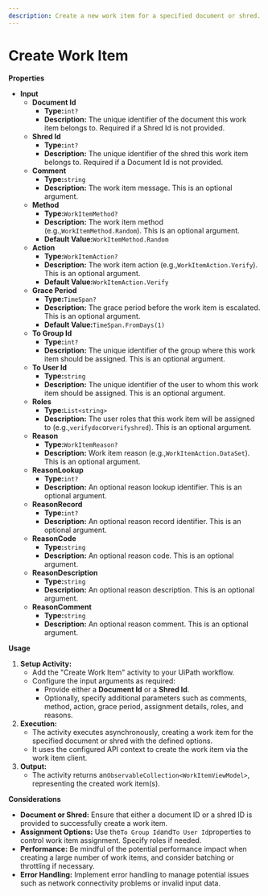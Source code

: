 ```yaml
---
description: Create a new work item for a specified document or shred.
---
```


# Create Work Item

**Properties**

* **Input**
  * **Document Id**
    * **Type:**`int?`
    * **Description:** The unique identifier of the document this work item belongs to. Required if a Shred Id is not provided.
  * **Shred Id**
    * **Type:**`int?`
    * **Description:** The unique identifier of the shred this work item belongs to. Required if a Document Id is not provided.
  * **Comment**
    * **Type:**`string`
    * **Description:** The work item message. This is an optional argument.
  * **Method**
    * **Type:**`WorkItemMethod?`
    * **Description:** The work item method (e.g.,`WorkItemMethod.Random`). This is an optional argument.
    * **Default Value:**`WorkItemMethod.Random`
  * **Action**
    * **Type:**`WorkItemAction?`
    * **Description:** The work item action (e.g.,`WorkItemAction.Verify`). This is an optional argument.
    * **Default Value:**`WorkItemAction.Verify`
  * **Grace Period**
    * **Type:**`TimeSpan?`
    * **Description:** The grace period before the work item is escalated. This is an optional argument.
    * **Default Value:**`TimeSpan.FromDays(1)`
  * **To Group Id**
    * **Type:**`int?`
    * **Description:** The unique identifier of the group where this work item should be assigned. This is an optional argument.
  * **To User Id**
    * **Type:**`string`
    * **Description:** The unique identifier of the user to whom this work item should be assigned. This is an optional argument.
  * **Roles**
    * **Type:**`List<string>`
    * **Description:** The user roles that this work item will be assigned to (e.g.,`verifydoc`or`verifyshred`). This is an optional argument.
  * **Reason**
    * **Type:**`WorkItemReason?`
    * **Description:** Work item reason (e.g.,`WorkItemAction.DataSet`). This is an optional argument.
  * **ReasonLookup**
    * **Type:**`int?`
    * **Description:** An optional reason lookup identifier. This is an optional argument.
  * **ReasonRecord**
    * **Type:**`int?`
    * **Description:** An optional reason record identifier. This is an optional argument.
  * **ReasonCode**
    * **Type:**`string`
    * **Description:** An optional reason code. This is an optional argument.
  * **ReasonDescription**
    * **Type:**`string`
    * **Description:** An optional reason description. This is an optional argument.
  * **ReasonComment**
    * **Type:**`string`
    * **Description:** An optional reason comment. This is an optional argument.

**Usage**

1. **Setup Activity:**
   * Add the "Create Work Item" activity to your UiPath workflow.
   * Configure the input arguments as required:
     * Provide either a **Document Id** or a **Shred Id**.
     * Optionally, specify additional parameters such as comments, method, action, grace period, assignment details, roles, and reasons.
2. **Execution:**
   * The activity executes asynchronously, creating a work item for the specified document or shred with the defined options.
   * It uses the configured API context to create the work item via the work item client.
3. **Output:**
   * The activity returns an`ObservableCollection<WorkItemViewModel>`, representing the created work item(s).

**Considerations**

* **Document or Shred:** Ensure that either a document ID or a shred ID is provided to successfully create a work item.
* **Assignment Options:** Use the`To Group Id`and`To User Id`properties to control work item assignment. Specify roles if needed.
* **Performance:** Be mindful of the potential performance impact when creating a large number of work items, and consider batching or throttling if necessary.
* **Error Handling:** Implement error handling to manage potential issues such as network connectivity problems or invalid input data.
